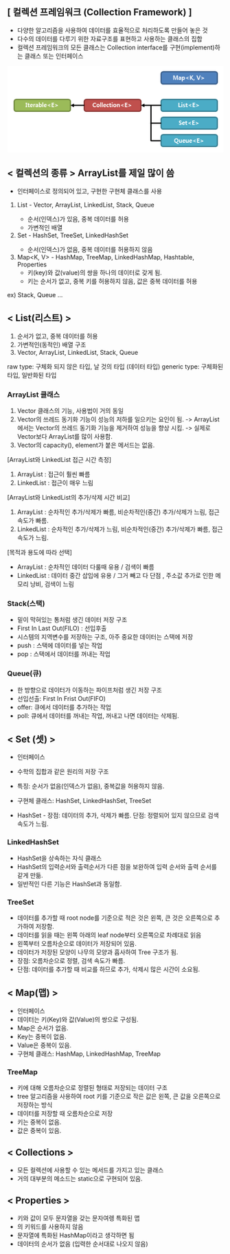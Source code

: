 ## [ 컬렉션 프레임워크 (Collection Framework) ]

- 다양한 알고리즘을 사용하여 데이터를 효율적으로 처리하도록 만들어 놓은 것
- 다수의 데이터를 다루기 위한 자료구조를 표현하고 사용하는 클래스의 집합
- 컬렉션 프레임워크의 모든 클래스는 Collection interface를 구현(implement)하는 클래스 또는 인터페이스

![](collection.png)

## < 컬렉션의 종류 > ArrayList를 제일 많이 씀

- 인터페이스로 정의되어 있고, 구현한 구현체 클래스를 사용

1. List<E> - Vector, ArrayList, LinkedList, Stack, Queue
   - 순서(인덱스)가 있음, 중복 데이터를 허용
   - 가변적인 배열
2. Set<E> - HashSet, TreeSet, LinkedHashSet
   - 순서(인덱스)가 없음, 중복 데이터를 허용하지 않음
3. Map<K, V> - HashMap, TreeMap, LinkedHashMap, Hashtable, Properties
   - 키(key)와 값(value)의 쌍을 하나의 데이터로 갖게 됨.
   - 키는 순서가 없고, 중복 키를 허용하지 않음, 값은 중복 데이터를 허용

ex) Stack, Queue ...

## < List(리스트) >

1. 순서가 없고, 중복 데이터를 허용
2. 가변적인(동적인) 배열 구조
3. Vector, ArrayList, LinkedList, Stack, Queue

raw type: 구체화 되지 않은 타입, 날 것의 타입 (데이터 타입)
generic type: 구체화된 타입, 일반화된 타입

### ArrayList 클래스

1. Vector 클래스의 기능, 사용법이 거의 동일
2. Vector의 쓰레드 동기화 기능이 성능의 저하를 일으키는 요인이 됨.
   -> ArrayList에서는 Vector의 쓰레드 동기화 기능을 제거하여 성능을 향상 시킴.
   -> 실제로 Vector보다 ArrayList를 많이 사용함.
3. Vector의 capacity(), element가 붙은 메서드는 없음.

[ArrayList와 LinkedList 접근 시간 측정]

1. ArrayList : 접근이 훨씬 빠름
2. LinkedList : 접근이 매우 느림

[ArrayList와 LinkedList의 추가/삭제 시간 비교]

1. ArrayList : 순차적인 추가/삭제가 빠름, 비순차적인(중간) 추가/삭제가 느림, 접근속도가 빠름.
2. LinkedList : 순차적인 추가/삭제가 느림, 비순차적인(중간) 추가/삭제가 빠름, 접근속도가 느림.

[목적과 용도에 따라 선택]

- ArrayList : 순차적인 데이터 다룰때 유용 / 검색이 빠름
- LinkedList : 데이터 중간 삽입에 유용 / 그거 빼고 다 단점 , 주소값 추가로 인한 메모리 낭비, 검색이 느림

### Stack(스택)

- 밑이 막혀있는 통처럼 생긴 데이터 저장 구조
- First In Last Out(FILO) : 선입후출
- 시스템의 지역변수를 저장하는 구조, 아주 중요한 데이터는 스택에 저장
- push : 스택에 데이터를 넣는 작업
- pop : 스택에서 데이터를 꺼내는 작업

### Queue(큐)

- 한 방향으로 데이터가 이동하는 파이프처럼 생긴 저장 구조
- 선입선출: First In Frist Out(FIFO)
- offer: 큐에서 데이터를 추가하는 작업
- poll: 큐에서 데이터를 꺼내는 작업, 꺼내고 나면 데이터는 삭제됨.

## < Set (셋) >

- 인터페이스
- 수학의 집합과 같은 원리의 저장 구조
- 특징: 순서가 없음(인덱스가 없음), 중복값을 허용하지 않음.
- 구현체 클래스: HashSet, LinkedHashSet, TreeSet

- HashSet - 장점: 데이터의 추가, 삭제가 빠름. 단점: 정렬되어 있지 않으므로 검색 속도가 느림.

### LinkedHashSet

- HashSet을 상속하는 자식 클래스
- HashSet의 입력순서와 출력순서가 다른 점을 보완하여 입력 순서와 출력 순서를 같게 만듦.
- 일반적인 다른 기능은 HashSet과 동일함.

### TreeSet

- 데이터를 추가할 때 root node를 기준으로 적은 것은 왼쪽, 큰 것은 오른쪽으로 추가하여 저장함.
- 데이터를 읽을 때는 왼쪽 아래의 leaf node부터 오른쪽으로 차례대로 읽음
- 왼쪽부터 오름차순으로 데이터가 저장되어 있음.
- 데이터가 저장된 모양이 나무의 모양과 흡사하여 Tree 구조가 됨.
- 장점: 오름차순으로 정렬, 검색 속도가 빠름.
- 단점: 데이터를 추가할 때 비교를 하므로 추가, 삭제시 많은 시간이 소요됨.

## < Map(맵) >

- 인터페이스
- 데이터는 키(Key)와 값(Value)의 쌍으로 구성됨.
- Map은 순서가 없음.
- Key는 중복이 없음.
- Value은 중복이 있음.
- 구현체 클래스: HashMap, LinkedHashMap, TreeMap

### TreeMap

- 키에 대해 오름차순으로 정렬된 형태로 저장되는 데이터 구조
- tree 알고리즘을 사용하여 root 키를 기준으로 작은 값은 왼쪽, 큰 값을 오른쪽으로 저장하는 방식
- 데이터를 저장할 때 오름차순으로 저장
- 키는 중복이 없음.
- 값은 중복이 있음.

## < Collections >

- 모든 컬렉션에 사용할 수 있는 메서드를 가지고 있는 클래스
- 거의 대부분의 메소드는 static으로 구현되어 있음.

## < Properties >

- 키와 값이 모두 문자열을 갖는 문자여렝 특화된 맵
- <T>의 키워드를 사용하지 않음
- 문자열에 특화된 HashMap이라고 생각하면 됨
- 데이터의 순서가 없음 (입력한 순서대로 나오지 않음)
